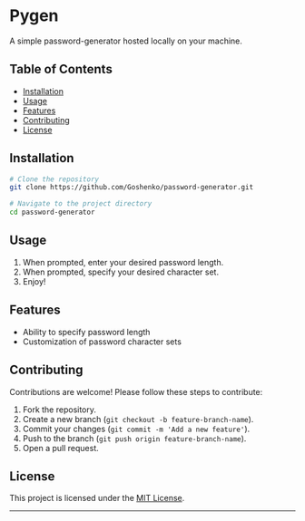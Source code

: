 # Pygen

A simple password-generator hosted locally on your machine.

## Table of Contents

- [Installation](#installation)
- [Usage](#usage)
- [Features](#features)
- [Contributing](#contributing)
- [License](#license)

## Installation

```bash
# Clone the repository
git clone https://github.com/Goshenko/password-generator.git

# Navigate to the project directory
cd password-generator

```

## Usage

1. When prompted, enter your desired password length.
2. When prompted, specify your desired character set.
3. Enjoy!

## Features

- Ability to specify password length
- Customization of password character sets

## Contributing

Contributions are welcome! Please follow these steps to contribute:

1. Fork the repository.
2. Create a new branch (`git checkout -b feature-branch-name`).
3. Commit your changes (`git commit -m 'Add a new feature'`).
4. Push to the branch (`git push origin feature-branch-name`).
5. Open a pull request.

## License

This project is licensed under the [MIT License](LICENSE).

---

